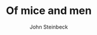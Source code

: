 ---
title: Of mice and men
author: John Steinbeck
author_slug: john_steinbeck
is_audiobook: false
author_info: https://en.wikipedia.org/wiki/John_Steinbeck
series: 
series_slug: 
series_number: 
started: October 23, 2024
year_finished: 
read_status: Reading
layout: book
---